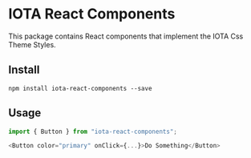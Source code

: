 # IOTA React Components

This package contains React components that implement the IOTA Css Theme Styles.

## Install

```shell
npm install iota-react-components --save
```

## Usage

```javascript
import { Button } from "iota-react-components";

<Button color="primary" onClick={...}>Do Something</Button>
```